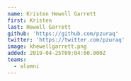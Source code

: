 ```yaml
---
name: Kristen Hewell Garrett
first: Kristen
last: Hewell Garrett
github: 'https://github.com/pzuraq'
twitter: 'https://twitter.com/pzuraq'
image: khewellgarrett.png
added: 2019-04-25T09:04:00.000Z
teams:
  - alumni
---
```

